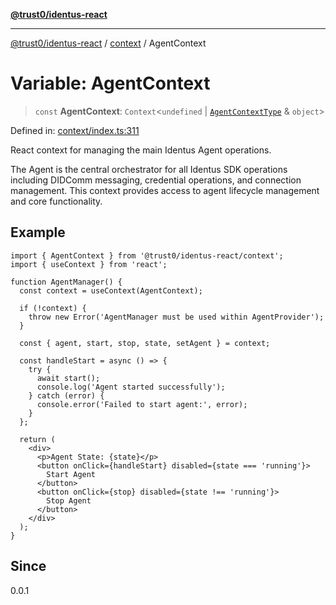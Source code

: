 [**@trust0/identus-react**](../../README.md)

***

[@trust0/identus-react](../../README.md) / [context](../README.md) / AgentContext

# Variable: AgentContext

> `const` **AgentContext**: `Context`\<`undefined` \| [`AgentContextType`](../type-aliases/AgentContextType.md) & `object`\>

Defined in: [context/index.ts:311](https://github.com/trust0-project/identus/blob/7c3040eb306e8d11ac7215cdeff98684d68823c4/packages/identus-react/src/context/index.ts#L311)

React context for managing the main Identus Agent operations.

The Agent is the central orchestrator for all Identus SDK operations including
DIDComm messaging, credential operations, and connection management. This context
provides access to agent lifecycle management and core functionality.

## Example

```tsx
import { AgentContext } from '@trust0/identus-react/context';
import { useContext } from 'react';

function AgentManager() {
  const context = useContext(AgentContext);
  
  if (!context) {
    throw new Error('AgentManager must be used within AgentProvider');
  }
  
  const { agent, start, stop, state, setAgent } = context;
  
  const handleStart = async () => {
    try {
      await start();
      console.log('Agent started successfully');
    } catch (error) {
      console.error('Failed to start agent:', error);
    }
  };
  
  return (
    <div>
      <p>Agent State: {state}</p>
      <button onClick={handleStart} disabled={state === 'running'}>
        Start Agent
      </button>
      <button onClick={stop} disabled={state !== 'running'}>
        Stop Agent
      </button>
    </div>
  );
}
```

## Since

0.0.1
